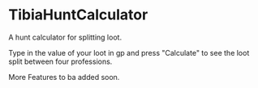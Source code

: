 # TibiaHuntCalculator
A hunt calculator for splitting loot.

Type in the value of your loot in gp and press "Calculate" to see the loot split between four professions.

More Features to ba added soon.
